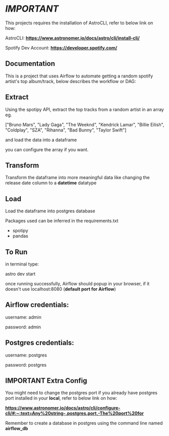 # ***IMPORTANT*** 

This projects requires the installation of AstroCLI, refer to below link on how:

AstroCLI:
**https://www.astronomer.io/docs/astro/cli/install-cli/**

Spotify Dev Account:
**https://developer.spotify.com/**


## **Documentation**

This is a project that uses Airflow to automate getting a random spotify artist's top album/track, below describes the workflow or DAG:

## Extract
Using the spotipy API, extract the top tracks from a random artist in an array eg. 

["Bruno Mars", "Lady Gaga", "The Weeknd", "Kendrick Lamar", "Billie Eilish", "Coldplay", "SZA", "Rihanna", "Bad Bunny", "Taylor Swift"]


and load the data into a dataframe

you can configure the array if you want.
## Transform 
Transform the dataframe into more meaningful data like changing the release date column to a **datetime** datatype
## Load
Load the dataframe into postgres database


Packages used can be inferred in the requirements.txt
- spotipy
- pandas

## **To Run**

in terminal type:

astro dev start

once running successfully, Airflow should popup in your browser, if it doesn't use localhost:8080 (__default port for Airflow__)

## Airflow credentials:

username: admin

password: admin

## Postgres credentials:

username: postgres

password: postgres

## **IMPORTANT Extra Config**

You might need to change the postgres port if you already have postgres port installed in your **local**, refer to below link on how:

**https://www.astronomer.io/docs/astro/cli/configure-cli/#:~:text=Any%20string-,postgres.port,-The%20port%20for**

Remember to create a database in postgres using the command line named **airflow_db**
